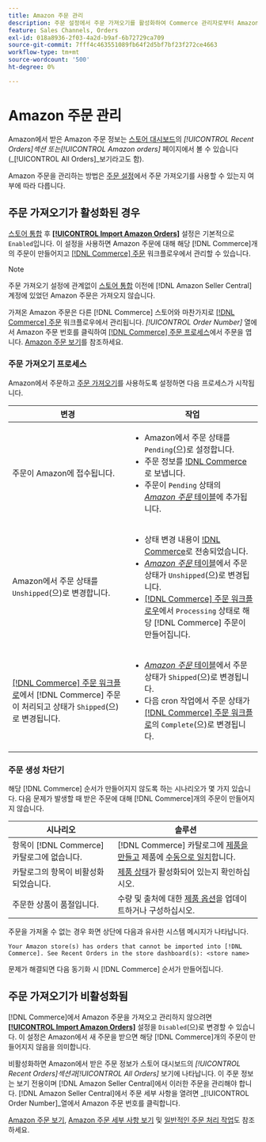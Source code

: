 ```yaml
---
title: Amazon 주문 관리
description: 주문 설정에서 주문 가져오기를 활성화하여 Commerce 관리자로부터 Amazon 주문을 보다 쉽게 관리할 수 있습니다.
feature: Sales Channels, Orders
exl-id: 018a8936-2f03-4a2d-b9af-6b72729ca709
source-git-commit: 7fff4c463551089fb64f2d5bf7bf23f272ce4663
workflow-type: tm+mt
source-wordcount: '500'
ht-degree: 0%

---
```


# Amazon 주문 관리

Amazon에서 받은 Amazon 주문 정보는 [스토어 대시보드](./amazon-store-dashboard.md)의 _[!UICONTROL Recent Orders]_섹션 또는_[!UICONTROL Amazon orders]_ 페이지에서 볼 수 있습니다(_[!UICONTROL All Orders]_보기라고도 함).

Amazon 주문을 관리하는 방법은 [주문 설정](./order-settings.md#configure-order-settings)에서 주문 가져오기를 사용할 수 있는지 여부에 따라 다릅니다.

## 주문 가져오기가 활성화된 경우

[스토어 통합](./store-integration.md) 후 [**[!UICONTROL Import Amazon Orders]**](./order-settings.md#configure-order-settings) 설정은 기본적으로 `Enabled`입니다. 이 설정을 사용하면 Amazon 주문에 대해 해당 [!DNL Commerce]개의 주문이 만들어지고 [[!DNL Commerce] 주문](https://experienceleague.adobe.com/docs/commerce-admin/stores-sales/order-management/orders/orders.html) 워크플로우에서 관리할 수 있습니다.

>[!NOTE]
>
>주문 가져오기 설정에 관계없이 [스토어 통합](./store-integration.md) 이전에 [!DNL Amazon Seller Central] 계정에 있었던 Amazon 주문은 가져오지 않습니다.

가져온 Amazon 주문은 다른 [!DNL Commerce] 스토어와 마찬가지로 [[!DNL Commerce] 주문](https://experienceleague.adobe.com/docs/commerce-admin/stores-sales/order-management/orders/orders.html) 워크플로우에서 관리됩니다. *[!UICONTROL Order Number]* 열에서 Amazon 주문 번호를 클릭하여 [[!DNL Commerce] 주문 프로세스](https://experienceleague.adobe.com/docs/commerce-admin/stores-sales/order-management/orders/order-processing.html#process-an-order#order-view-descriptions)에서 주문을 엽니다. [Amazon 주문 보기](./amazon-orders-all.md)를 참조하세요.

### 주문 가져오기 프로세스

Amazon에서 주문하고 [주문 가져오기](./order-settings.md)를 사용하도록 설정하면 다음 프로세스가 시작됩니다.

| 변경 | 작업 |
|----------------------------------------------------------------------------------------------------------------------------------------------------------------------------------------------------------------------------|------------------------------------------------------------------------------------------------------------------------------------------------------------------------------------------------------------------------------------------------------------------------------------------------------------------------------------------------------------------------------------------------------------------|
| 주문이 Amazon에 접수됩니다. | <ul><li>Amazon에서 주문 상태를 `Pending`(으)로 설정합니다.</li><li>주문 정보를 [!DNL Commerce](으)로 보냅니다.</li><li>주문이 `Pending` 상태의 [_Amazon 주문_ 테이블](./amazon-orders-all.md)에 추가됩니다.</li></ul> |
| Amazon에서 주문 상태를 `Unshipped`(으)로 변경합니다. | <ul><li>상태 변경 내용이 [!DNL Commerce](으)로 전송되었습니다.</li><li>[_Amazon 주문_ 테이블](./amazon-orders-all.md)에서 주문 상태가 `Unshipped`(으)로 변경됩니다.</li><li>[[!DNL Commerce] 주문 워크플로우](https://experienceleague.adobe.com/docs/commerce-admin/stores-sales/order-management/orders/orders.html)에서 `Processing` 상태로 해당 [!DNL Commerce] 주문이 만들어집니다.</li></ul> |
| [[!DNL Commerce] 주문 워크플로](https://experienceleague.adobe.com/docs/commerce-admin/stores-sales/order-management/orders/orders.html)에서 [!DNL Commerce] 주문이 처리되고 상태가 `Shipped`(으)로 변경됩니다. | <ul><li>[_Amazon 주문_ 테이블](./amazon-orders-all.md)에서 주문 상태가 `Shipped`(으)로 변경됩니다.</li><li>다음 cron 작업에서 주문 상태가 [[!DNL Commerce] 주문 워크플로](https://experienceleague.adobe.com/docs/commerce-admin/stores-sales/order-management/orders/orders.html)의 `Complete`(으)로 변경됩니다.</li></ul> |

### 주문 생성 차단기

해당 [!DNL Commerce] 순서가 만들어지지 않도록 하는 시나리오가 몇 가지 있습니다. 다음 문제가 발생할 때 받은 주문에 대해 [!DNL Commerce]개의 주문이 만들어지지 않습니다.

| 시나리오 | 솔루션 |
|---------------------------------------------------------|----------------------------------------------------------------------------------------------------------------------------------------------------------------------------------|
| 항목이 [!DNL Commerce] 카탈로그에 없습니다. | [!DNL Commerce] 카탈로그에 [제품을 만들고](./creating-assigning-catalog-products.md) 제품에 [수동으로 일치](./creating-assigning-catalog-products.md)합니다. |
| 카탈로그의 항목이 비활성화되었습니다. | [제품 상태](https://experienceleague.adobe.com/docs/commerce-admin/inventory/configuration/product-options.html)가 활성화되어 있는지 확인하십시오. |
| 주문한 상품이 품절입니다. | 수량 및 출처에 대한 [제품 옵션](https://experienceleague.adobe.com/docs/commerce-admin/inventory/configuration/product-options.html)을 업데이트하거나 구성하십시오. |

주문을 가져올 수 없는 경우 화면 상단에 다음과 유사한 시스템 메시지가 나타납니다.

`Your Amazon store(s) has orders that cannot be imported into [!DNL Commerce]. See Recent Orders in the store dashboard(s): <store name>`

문제가 해결되면 다음 동기화 시 [!DNL Commerce] 순서가 만들어집니다.

## 주문 가져오기가 비활성화됨

[!DNL Commerce]에서 Amazon 주문을 가져오고 관리하지 않으려면 [**[!UICONTROL Import Amazon Orders]**](./order-settings.md#configure-order-settings) 설정을 `Disabled`(으)로 변경할 수 있습니다. 이 설정은 Amazon에서 새 주문을 받으면 해당 [!DNL Commerce]개의 주문이 만들어지지 않음을 의미합니다.

비활성화하면 Amazon에서 받은 주문 정보가 스토어 대시보드의 _[!UICONTROL Recent Orders]_섹션과_[!UICONTROL All Orders]_ 보기에 나타납니다. 이 주문 정보는 보기 전용이며 [!DNL Amazon Seller Central]에서 이러한 주문을 관리해야 합니다. [!DNL Amazon Seller Central]에서 주문 세부 사항을 열려면 _[!UICONTROL Order Number]_열에서 Amazon 주문 번호를 클릭합니다.

[Amazon 주문 보기](./amazon-orders-all.md), [Amazon 주문 세부 사항 보기](./amazon-order-details.md) 및 [일반적인 주문 처리 작업](./common-order-processing.md)도 참조하세요.
